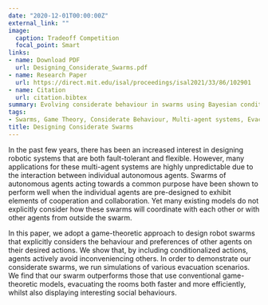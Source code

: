 ```yaml
---
date: "2020-12-01T00:00:00Z"
external_link: ""
image:
  caption: Tradeoff Competition
  focal_point: Smart
links:
- name: Download PDF
  url: Designing_Considerate_Swarms.pdf
- name: Research Paper
  url: https://direct.mit.edu/isal/proceedings/isal2021/33/86/102901
- name: Citation
  url: citation.bibtex
summary: Evolving considerate behaviour in swarms using Bayesian conditioning in a Game-Theoretic setting. 
tags:
- Swarms, Game Theory, Considerate Behaviour, Multi-agent systems, Evacuation scenario
title: Designing Considerate Swarms
---
```


In the past few years, there has been an increased interest in designing robotic systems that are both fault-tolerant and flexible. However, many applications for these multi-agent systems are highly unpredictable due to the interaction between individual autonomous agents. Swarms of autonomous agents acting towards a common purpose have been shown to perform well when the individual agents are pre-designed to exhibit elements of cooperation and collaboration. Yet many existing models do not explicitly consider how these swarms will coordinate with each other or with other agents from outside the swarm.

In this paper, we adopt a game-theoretic approach to design robot swarms that explicitly considers the behaviour and preferences of other agents on their desired actions. We show that, by including conditionalized actions, agents actively avoid inconveniencing others. In order to demonstrate our considerate swarms, we run simulations of various evacuation scenarios. We find that our swarm outperforms those that use conventional game-theoretic models, evacuating the rooms both faster and more efficiently, whilst also displaying interesting social behaviours.

